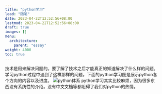 ```yaml
---
title: "python学习"
lead: "随笔"
date: 2023-04-22T12:52:56+08:00
lastmod: 2023-04-22T12:52:56+08:00
draft: true
images: []
menu:
  architecture:
    parent: "essay"
weight: 4000
toc: true
---
```


技术是用来解决问题的。要了解了技术之后才能真正的知道解决了什么样的问题。学习python过程中遇到了这样那样的问题，下面的python学习图是展示python各个方向的内容以及进度。
![python体系](images/essay/03-01-01.webp)
python学习其实比较麻烦，因为很多东西没有系统性的介绍。没有中文文档等都阻碍了我们对python的热情。

